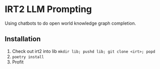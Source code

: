 # IRT2 LLM Prompting

Using chatbots to do open world knowledge graph completion.

## Installation

1. Check out irt2 into lib `mkdir lib; pushd lib; git clone <irt>; popd`
2. `poetry install`
3. Profit


